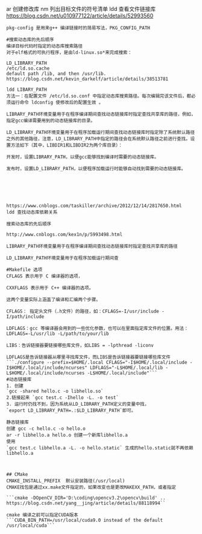 ar 创建修改库
nm 列出目标文件的符号清单
ldd 查看文件链接库
https://blog.csdn.net/u010977122/article/details/52993560 
```
pkg-config 是用来g++ 编译链接时的简易写法，PKG_CONFIG_PATH

#搜索动态库的先后顺序
编译目标代码时指定的动态库搜索路径
对于elf格式的可执行程序，是由ld-linux.so*来完成搜索：

LD_LIBRARY_PATH
/etc/ld.so.cache
default path /lib, and then /usr/lib.
https://blog.csdn.net/kevin_darkelf/article/details/38513781 

ldd LIBARY_PATH
方法一：在配置文件 /etc/ld.so.conf 中指定动态库搜索路径。每次编辑完该文件后，都必须运行命令 ldconfig 使修改后的配置生效 。

LIBRARY_PATH环境变量用于在程序编译期间查找动态链接库时指定查找共享库的路径，例如，指定gcc编译需要用到的动态链接库的目录。

LD_LIBRARY_PATH环境变量用于在程序加载运行期间查找动态链接库时指定除了系统默认路径之外的其他路径，注意，LD_LIBRARY_PATH中指定的路径会在系统默认路径之前进行查找。设置方法如下（其中，LIBDIR1和LIBDIR2为两个库目录）：

开发时，设置LIBRARY_PATH，以便gcc能够找到编译时需要的动态链接库。

发布时，设置LD_LIBRARY_PATH，以便程序加载运行时能够自动找到需要的动态链接库。






https://www.cnblogs.com/taskiller/archive/2012/12/14/2817650.html
ldd 查找动态库依赖关系

搜索动态库的先后顺序

http://www.cnblogs.com/kex1n/p/5993498.html 

LIBRARY_PATH环境变量用于在程序编译期间查找动态链接库时指定查找共享库的路径

LD_LIBRARY_PATH环境变量用于在程序加载运行期间查

#Makefile 选项
CFLAGS 表示用于 C 编译器的选项，

CXXFLAGS 表示用于 C++ 编译器的选项。

这两个变量实际上涵盖了编译和汇编两个步骤。

CFLAGS： 指定头文件（.h文件）的路径，如：CFLAGS=-I/usr/include -I/path/include

LDFLAGS：gcc 等编译器会用到的一些优化参数，也可以在里面指定库文件的位置。用法：LDFLAGS=-L/usr/lib -L/path/to/your/lib

LIBS：告诉链接器要链接哪些库文件，如LIBS = -lpthread -liconv

LDFLAGS是告诉链接器从哪里寻找库文件，而LIBS是告诉链接器要链接哪些库文件
```./configure --prefix=$HOME/.local CFLAGS="-I$HOME/.local/include -I$HOME/.local/include/ncurses" LDFLAGS="-L$HOME/.local/lib -L$HOME/.local/include/ncurses -L$HOME/.local/include"```
#动态链接库
1. 创建
`gcc -shared hello.c -o libhello.so`
2.链接起来 `gcc test.c -Ihello -L. -o test`
3. 运行时仍找不到，因为系统从LD_LIBRARY_PATH定义的变量中找，
`export LD_LIBRARY_PATH=.:$LD_LIBRARY_PATH`即可。

静态链接库
创建 gcc -c hello.c -o hello.o
ar -r libhello.a hello.o 创建一个新库libhello.a
使用 
`gcc test.c libhello.a -L. -o hello.static` 生成的hello.static就不再依赖libhello.a



## CMake
CMAKE_INSTALL_PREFIX  默认安装路径(/usr/local)
CMAKE找包是通过xx.make文件指定的，如果改变也是更改MAKEXX_PATH，或者指定

```cmake -DOpenCV_DIR='D:\coding\opencv3.2\opencv\build' .. 
https://blog.csdn.net/yang__jing/article/details/88118994``

cmake 编译之前可以指定CUDA版本
```CUDA_BIN_PATH=/usr/local/cuda9.0 instead of the default /usr/local/cuda```